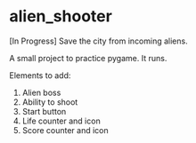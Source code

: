 # alien_shooter
[In Progress] Save the city from incoming aliens. 

A small project to practice pygame. It runs.

Elements to add:
1. Alien boss
2. Ability to shoot
2. Start button
3. Life counter and icon
4. Score counter and icon
